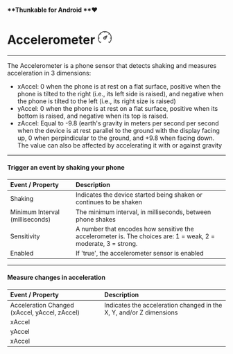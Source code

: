 #### **Thunkable for Android **❤

# Accelerometer ![](/assets/accelerometer-icon.png)

---

The Accelerometer is a phone sensor that detects shaking and measures acceleration in 3 dimensions:

* xAccel: 0 when the phone is at rest on a flat surface, positive when the phone is tilted to the right \(i.e., its left side is raised\), and negative when the phone is tilted to the left \(i.e., its right size is raised\)
* yAccel: 0 when the phone is at rest on a flat surface, positive when its bottom is raised, and negative when its top is raised.
* zAccel: Equal to -9.8 \(earth's gravity in meters per second per second when the device is at rest parallel to the ground with the display facing up, 0 when perpindicular to the ground, and +9.8 when facing down. The value can also be affected by accelerating it with or against gravity

---

#### Trigger an event by shaking your phone

| Event / Property | Description |
| :--- | :--- |
| Shaking |  Indicates the device started being shaken or continues to be shaken |
|  Minimum Interval \(milliseconds\) |  The minimum interval, in milliseconds, between phone shakes |
| Sensitivity | A number that encodes how sensitive the accelerometer is. The choices are: 1 = weak, 2 = moderate, 3 = strong. |
| Enabled | If 'true', the accelerometer sensor is enabled |

---

#### Measure changes in acceleration

| Event / Property | Description |
| :--- | :--- |
| Acceleration Changed \(xAccel, yAccel, zAccel\) |  Indicates the acceleration changed in the X, Y, and/or Z dimensions |
| xAccel |  |
| yAccel |  |
| xAccel |  |









